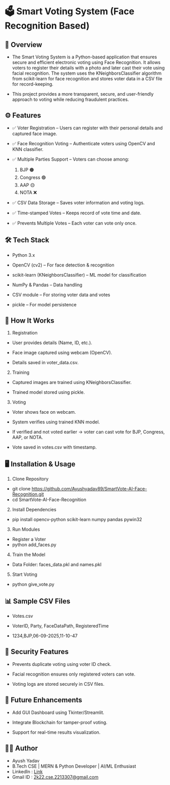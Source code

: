 # 🗳️ Smart Voting System (Face Recognition Based)

## 📌 Overview
- The Smart Voting System is a Python-based application that ensures secure and efficient electronic voting using Face Recognition.
It allows voters to register their details with a photo and later cast their vote using facial recognition. The system uses the KNeighborsClassifier algorithm from scikit-learn for face recognition and stores voter data in a CSV file for record-keeping.

- This project provides a more transparent, secure, and user-friendly approach to voting while reducing fraudulent practices.

## ⚙️ Features

- ✅ Voter Registration – Users can register with their personal details and captured face image.

- ✅ Face Recognition Voting – Authenticate voters using OpenCV and KNN classifier.

- ✅ Multiple Parties Support – Voters can choose among:
  1. BJP 🟠
  2. Congress 🟢
  3. AAP 🟡
  4. NOTA ❌

- ✅ CSV Data Storage – Saves voter information and voting logs.

- ✅ Time-stamped Votes – Keeps record of vote time and date.

- ✅ Prevents Multiple Votes – Each voter can vote only once.

## 🛠️ Tech Stack

- Python 3.x

- OpenCV (cv2) – For face detection & recognition

- scikit-learn (KNeighborsClassifier) – ML model for classification

- NumPy & Pandas – Data handling

- CSV module – For storing voter data and votes

- pickle – For model persistence


## 🚀 How It Works

1. Registration

- User provides details (Name, ID, etc.).

- Face image captured using webcam (OpenCV).

- Details saved in voter_data.csv.

2. Training

- Captured images are trained using KNeighborsClassifier.

- Trained model stored using pickle.

3. Voting

- Voter shows face on webcam.

- System verifies using trained KNN model.

- If verified and not voted earlier → voter can cast vote for BJP, Congress, AAP, or NOTA.

- Vote saved in votes.csv with timestamp.

## 🖥️ Installation & Usage
1. Clone Repository
- git clone https://github.com/Ayushyadav89/SmartVote-AI-Face-Recognition.git
- cd SmartVote-AI-Face-Recognition

2. Install Dependencies
- pip install opencv-python scikit-learn numpy pandas pywin32

3. Run Modules
- Register a Voter
- python add_faces.py

4. Train the Model
- Data Folder: faces_data.pkl and names.pkl

5. Start Voting
- python give_vote.py

## 📊 Sample CSV Files
- Votes.csv

- VoterID, Party, FaceDataPath, RegisteredTime
- 1234,BJP,06-09-2025,11-10-47


## 🔐 Security Features

- Prevents duplicate voting using voter ID check.

- Facial recognition ensures only registered voters can vote.

- Voting logs are stored securely in CSV files.

## 📌 Future Enhancements

- Add GUI Dashboard using Tkinter/Streamlit.

- Integrate Blockchain for tamper-proof voting.

- Support for real-time results visualization.

## 👨‍💻 Author

- Ayush Yadav
- B.Tech CSE | MERN & Python Developer | AI/ML Enthusiast
- LinkedIn : [Link](https://www.linkedin.com/in/ayush-yadav-143536253/)
- Gmail ID : 2k22.cse.2213307@gmail.com
